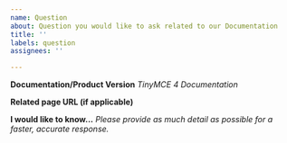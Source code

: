 ```yaml
---
name: Question
about: Question you would like to ask related to our Documentation
title: ''
labels: question
assignees: ''

---
```


**Documentation/Product Version**
_TinyMCE 4 Documentation_

**Related page URL (if applicable)**

**I would like to know...**
_Please provide as much detail as possible for a faster, accurate response._
